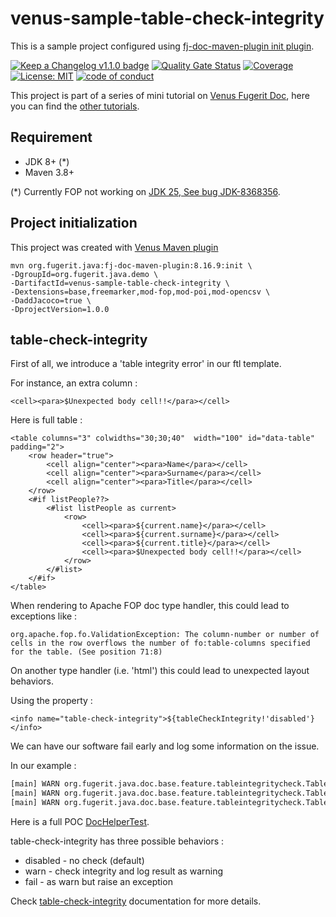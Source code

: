# venus-sample-table-check-integrity

This is a sample project configured using [fj-doc-maven-plugin init plugin](https://venusdocs.fugerit.org/guide/#maven-plugin-goal-init).

[![Keep a Changelog v1.1.0 badge](https://img.shields.io/badge/changelog-Keep%20a%20Changelog%20v1.1.0-%23E05735)](CHANGELOG.md)
[![Quality Gate Status](https://sonarcloud.io/api/project_badges/measure?project=fugerit79_venus-sample-table-check-integrity&metric=alert_status)](https://sonarcloud.io/summary/new_code?id=fugerit79_venus-sample-table-check-integrity)
[![Coverage](https://sonarcloud.io/api/project_badges/measure?project=fugerit79_venus-sample-table-check-integrity&metric=coverage)](https://sonarcloud.io/summary/new_code?id=fugerit79_venus-sample-table-check-integrity)
[![License: MIT](https://img.shields.io/badge/License-MIT-teal.svg)](https://opensource.org/licenses/MIT)
[![code of conduct](https://img.shields.io/badge/conduct-Contributor%20Covenant-purple.svg)](https://github.com/fugerit-org/fj-universe/blob/main/CODE_OF_CONDUCT.md)

This project is part of a series of mini tutorial on [Venus Fugerit Doc](https://github.com/fugerit-org/fj-doc),
here you can find the [other tutorials](https://github.com/fugerit79/venus-sample-index).


## Requirement

* JDK 8+ (*)
* Maven 3.8+

(*) Currently FOP not working on [JDK 25, See bug JDK-8368356](https://bugs.openjdk.org/browse/JDK-8368356).

## Project initialization

This project was created with [Venus Maven plugin](https://venusdocs.fugerit.org/guide/#maven-plugin-goal-init)

```shell
mvn org.fugerit.java:fj-doc-maven-plugin:8.16.9:init \
-DgroupId=org.fugerit.java.demo \
-DartifactId=venus-sample-table-check-integrity \
-Dextensions=base,freemarker,mod-fop,mod-poi,mod-opencsv \
-DaddJacoco=true \
-DprojectVersion=1.0.0
```

## table-check-integrity

First of all, we introduce a 'table integrity error' in our ftl template.

For instance, an extra column : 

`<cell><para>$Unexpected body cell!!</para></cell>`

Here is full table : 

```ftl
<table columns="3" colwidths="30;30;40"  width="100" id="data-table" padding="2">
    <row header="true">
        <cell align="center"><para>Name</para></cell>
        <cell align="center"><para>Surname</para></cell>
        <cell align="center"><para>Title</para></cell>
    </row>
    <#if listPeople??>
        <#list listPeople as current>
            <row>
                <cell><para>${current.name}</para></cell>
                <cell><para>${current.surname}</para></cell>
                <cell><para>${current.title}</para></cell>
                <cell><para>$Unexpected body cell!!</para></cell>
            </row>
        </#list>
    </#if>
</table>
```

When rendering to Apache FOP doc type handler, this could lead to exceptions like : 

`org.apache.fop.fo.ValidationException: The column-number or number of cells in the row overflows the number of fo:table-columns specified for the table. (See position 71:8)`

On another type handler (i.e. 'html') this could lead to unexpected layout behaviors.

Using the property  :

`<info name="table-check-integrity">${tableCheckIntegrity!'disabled'}</info>`

We can have our software fail early and log some information on the issue.

In our example : 

```txt
[main] WARN org.fugerit.java.doc.base.feature.tableintegritycheck.TableIntegrityCheck - Table Integrity Check FAILED : 2
[main] WARN org.fugerit.java.doc.base.feature.tableintegritycheck.TableIntegrityCheck - Row 1 has 4 columns instead of 3
[main] WARN org.fugerit.java.doc.base.feature.tableintegritycheck.TableIntegrityCheck - Row 2 has 4 columns instead of 3
```

Here is a full POC [DocHelperTest](src/test/java/test/org/fugerit/java/demo/venussampletablecheckintegrity/DocHelperTest.java).

table-check-integrity has three possible behaviors : 

* disabled - no check (default)
* warn - check integrity and log result as warning
* fail - as warn but raise an exception

Check [table-check-integrity](https://venusdocs.fugerit.org/guide/#doc-format-entry-point-extra-feature-table-check-integrity) documentation for more details.
